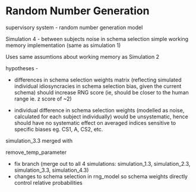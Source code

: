 Random Number Generation
===

supervisory system - random number generation model

Simulation 4 - 
between subjects noise in schema selection
simple working memory implementation (same as simulation 1)


Uses same assumtions about working memory as Simulation 2 

hypotheses - 

- differences in schema selection weights matrix
(reflecting simulated individual idiosyncracies in schema selection
bias, given the current schema) should increase RNG score (ie, should
be closer to the human range ie. z score of ~2)

- individual difference in schema selection weights (modelled as noise,
calculated for each subject individually) would be unsystematic, hence
should have no systematic effect on averaged indices sensitive to specific
biases eg. CS1, A, CS2, etc. 


simulation_3.3 merged with

remove_temp_parameter
 - fix branch (merge out to all 4 simulations: simulation_1.3, simulation_2.3, simulation_3.3, simulation_4.3)
 - changes to schema selection in rng_model so schema weights directly control relative probabilities

